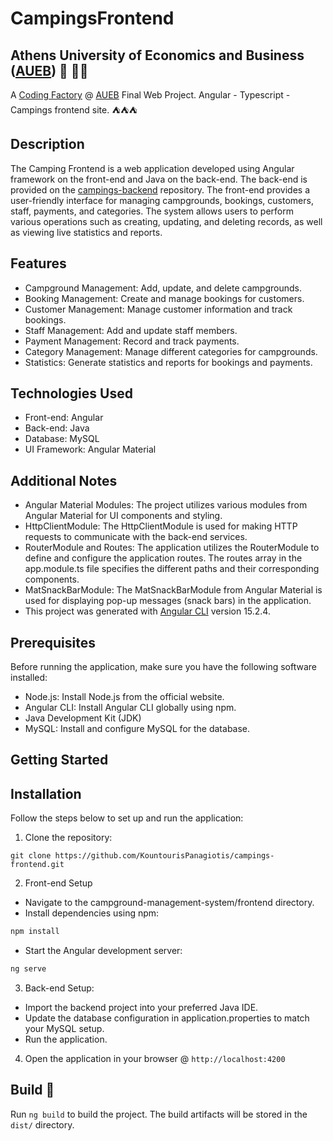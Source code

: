 # CampingsFrontend

## Athens University of Economics and Business ([AUEB](https://aueb.gr/)) 🏫 👨‍🎓
A [Coding Factory](https://codingfactory.aueb.gr/) @ [AUEB](https://aueb.gr/) Final Web Project. Angular - Typescript - Campings frontend site. ⛺⛺⛺

## Description
The Camping Frontend is a web application developed using Angular framework on the front-end and Java on the back-end. The back-end is provided on the [campings-backend](https://github.com/KountourisPanagiotis/campings-backend/blob/main/README.md) repository. The front-end provides a user-friendly interface for managing campgrounds, bookings, customers, staff, payments, and categories. The system allows users to perform various operations such as creating, updating, and deleting records, as well as viewing live statistics and reports.

## Features
- Campground Management: Add, update, and delete campgrounds.
- Booking Management: Create and manage bookings for customers.
- Customer Management: Manage customer information and track bookings.
- Staff Management: Add and update staff members.
- Payment Management: Record and track payments.
- Category Management: Manage different categories for campgrounds.
- Statistics: Generate statistics and reports for bookings and payments.

## Technologies Used

- Front-end: Angular
- Back-end: Java
- Database: MySQL
- UI Framework: Angular Material

## Additional Notes
- Angular Material Modules: The project utilizes various modules from Angular Material for UI components and styling.
- HttpClientModule: The HttpClientModule is used for making HTTP requests to communicate with the back-end services.
- RouterModule and Routes: The application utilizes the RouterModule to define and configure the application routes. The routes array in the app.module.ts file specifies the different paths and their corresponding components.
- MatSnackBarModule: The MatSnackBarModule from Angular Material is used for displaying pop-up messages (snack bars) in the application.
- This project was generated with [Angular CLI](https://github.com/angular/angular-cli) version 15.2.4.

## Prerequisites

Before running the application, make sure you have the following software installed:

- Node.js: Install Node.js from the official website.
- Angular CLI: Install Angular CLI globally using npm.
- Java Development Kit (JDK)
- MySQL: Install and configure MySQL for the database.

## Getting Started
## Installation

Follow the steps below to set up and run the application:

1. Clone the repository:
```
git clone https://github.com/KountourisPanagiotis/campings-frontend.git
```
2. Front-end Setup
  - Navigate to the campground-management-system/frontend directory.
  - Install dependencies using npm:
```bash
npm install
```
  - Start the Angular development server:
```bash
ng serve
```
3. Back-end Setup:
  - Import the backend project into your preferred Java IDE.
  - Update the database configuration in application.properties to match your MySQL setup.
  - Run the application.
4. Open the application in your browser @ `http://localhost:4200`

## Build 🔨

Run `ng build` to build the project. The build artifacts will be stored in the `dist/` directory.
